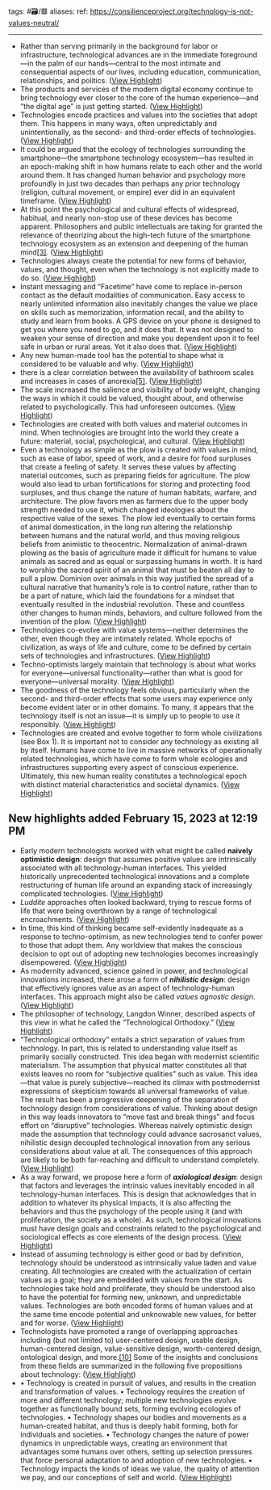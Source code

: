 tags: #🗃/🟥 
aliases: 
ref: 
https://consilienceproject.org/technology-is-not-values-neutral/

---

- Rather than serving primarily in the background for labor or infrastructure, technological advances are in the immediate foreground—in the palm of our hands—central to the most intimate and consequential aspects of our lives, including education, communication, relationships, and politics. ([View Highlight](https://read.readwise.io/read/01gr1gn6g56ebtv6mzntcrk5m3))
- The products and services of the modern digital economy continue to bring technology ever closer to the core of the human experience—and “the digital age” is just getting started. ([View Highlight](https://read.readwise.io/read/01gr1gnj12cws5nxfawdhx84zr))
- Technologies encode practices and values into the societies that adopt them. This happens in many ways, often unpredictably and unintentionally, as the second- and third-order effects of technologies. ([View Highlight](https://read.readwise.io/read/01gr9f28m7g89924mksrcmy5n8))
- It could be argued that the ecology of technologies surrounding the smartphone—the smartphone technology ecosystem—has resulted in an epoch-making shift in how humans relate to each other and the world around them. It has changed human behavior and psychology more profoundly in just two decades than perhaps any prior technology (religion, cultural movement, or empire) ever did in an equivalent timeframe. ([View Highlight](https://read.readwise.io/read/01gr9f7t2nbpxma6s6315fjewy))
- At this point the psychological and cultural effects of widespread, habitual, and nearly non-stop use of these devices has become apparent. Philosophers and public intellectuals are taking for granted the relevance of theorizing about the high-tech future of the smartphone technology ecosystem as an extension and deepening of the human mind[[3]](https://consilienceproject.org/technology-is-not-values-neutral/#fn-3). ([View Highlight](https://read.readwise.io/read/01gr9fjda3g2pzmeyzbhwp6nt1))
- Technologies always create the potential for new forms of behavior, values, and thought, even when the technology is not explicitly made to do so. ([View Highlight](https://read.readwise.io/read/01grc0acpth9xm01j42kdqvvrf))
- Instant messaging and “Facetime” have come to replace in-person contact as the default modalities of communication. Easy access to nearly unlimited information also inevitably changes the value we place on skills such as memorization, information recall, and the ability to study and learn from books. A GPS device on your phone is designed to get you where you need to go, and it does that. It was not designed to weaken your sense of direction and make you dependent upon it to feel safe in urban or rural areas. Yet it also does that. ([View Highlight](https://read.readwise.io/read/01grc0ck8msj2dbvg05gev4wb6))
- Any new human-made tool has the potential to shape what is considered to be valuable and why. ([View Highlight](https://read.readwise.io/read/01grc0dpcyy3g5se3ddvkp5mhv))
- there is a clear correlation between the availability of bathroom scales and increases in cases of anorexia[[5]](https://consilienceproject.org/technology-is-not-values-neutral/#fn-5). ([View Highlight](https://read.readwise.io/read/01grc0jv57sxtm11sfskk70tfg))
- The scale increased the salience and visibility of body weight, changing the ways in which it could be valued, thought about, and otherwise related to psychologically. This had unforeseen outcomes. ([View Highlight](https://read.readwise.io/read/01grc0kgc2hq0xwwb0re77cwhe))
- Technologies are created with both values and material outcomes in mind. When technologies are brought into the world they create a future: material, social, psychological, and cultural. ([View Highlight](https://read.readwise.io/read/01grc0m0af4nnwnc69ca5m6bp2))
- Even a technology as simple as the plow is created with values in mind, such as ease of labor, speed of work, and a desire for food surpluses that create a feeling of safety. It serves these values by affecting material outcomes, such as preparing fields for agriculture. The plow would also lead to urban fortifications for storing and protecting food surpluses, and thus change the nature of human habitats, warfare, and architecture. The plow favors men as farmers due to the upper body strength needed to use it, which changed ideologies about the respective value of the sexes. The plow led eventually to certain forms of animal domestication, in the long run altering the relationship between humans and the natural world, and thus moving religious beliefs from animistic to theocentric. Normalization of animal-drawn plowing as the basis of agriculture made it difficult for humans to value animals as sacred and as equal or surpassing humans in worth. It is hard to worship the sacred spirit of an animal that must be beaten all day to pull a plow. Dominion over animals in this way justified the spread of a cultural narrative that humanity’s role is to control nature, rather than to be a part of nature, which laid the foundations for a mindset that eventually resulted in the industrial revolution. These and countless other changes to human minds, behaviors, and culture followed from the invention of the plow. ([View Highlight](https://read.readwise.io/read/01grc0r36hn10rspn0ckjqar8w))
- Technologies co-evolve with value systems—neither determines the other, even though they are intimately related. Whole epochs of civilization, as ways of life and culture, come to be defined by certain sets of technologies and infrastructures. ([View Highlight](https://read.readwise.io/read/01grc0rzeejh42c71r79p2nm9m))
- Techno-optimists largely maintain that technology is about what works for everyone—universal functionality—rather than what is good for everyone—universal morality. ([View Highlight](https://read.readwise.io/read/01grc0ye3ncxxmcanah994zycp))
- The goodness of the technology feels obvious, particularly when the second- and third-order effects that some users may experience only become evident later or in other domains. To many, it appears that the technology itself is not an issue—it is simply up to people to use it responsibly. ([View Highlight](https://read.readwise.io/read/01grc10ky3a7e8fmxhtd7ht05j))
- Technologies are created and evolve together to form whole civilizations (see Box 1). It is important not to consider any technology as existing all by itself. Humans have come to live in massive networks of operationally related technologies, which have come to form whole ecologies and infrastructures supporting every aspect of conscious experience. Ultimately, this new human reality constitutes a technological epoch with distinct material characteristics and societal dynamics. ([View Highlight](https://read.readwise.io/read/01grerb4va6b3p2cvw2rpnjp6r))
## New highlights added February 15, 2023 at 12:19 PM
- Early modern technologists worked with what might be called **naively optimistic design**: design that assumes positive values are intrinsically associated with all technology-human interfaces. This yielded historically unprecedented technological innovations and a complete restructuring of human life around an expanding stack of increasingly complicated technologies. ([View Highlight](https://read.readwise.io/read/01gs5whys1xy9qwmy753bhgvkn))
- *Luddite* approaches often looked backward, trying to rescue forms of life that were being overthrown by a range of technological encroachments. ([View Highlight](https://read.readwise.io/read/01gs5wk974m7fysan6qg33rtn1))
- In time, this kind of thinking became self-evidently inadequate as a response to techno-optimism, as new technologies tend to confer power to those that adopt them. Any worldview that makes the conscious decision to opt out of adopting new technologies becomes increasingly disempowered. ([View Highlight](https://read.readwise.io/read/01gs5wm5ph8jpmmcqwkmg9z214))
- As modernity advanced, science gained in power, and technological innovations increased, there arose a form of ***nihilistic design***: design that effectively ignores value as an aspect of technology-human interfaces. This approach might also be called *values agnostic design*. ([View Highlight](https://read.readwise.io/read/01gs5wsp1rqtgk8z5akdqtr19s))
- The philosopher of technology, Langdon Winner, described aspects of this view in what he called the “Technological Orthodoxy.” ([View Highlight](https://read.readwise.io/read/01gs5wqv3xbtw2svvy98g9p68t))
- “Technological orthodoxy” entails a strict separation of values from technology. In part, this is related to understanding value itself as primarily socially constructed. This idea began with modernist scientific materialism. The assumption that physical matter constitutes all that exists leaves no room for “subjective qualities” such as value. This idea—that value is purely subjective—reached its climax with postmodernist expressions of skepticism towards all universal frameworks of value. The result has been a progressive deepening of the separation of technology design from considerations of value. Thinking about design in this way leads innovators to “move fast and break things” and focus effort on “disruptive” technologies. Whereas naively optimistic design made the assumption that technology could advance sacrosanct values, nihilistic design decoupled technological innovation from any serious considerations about value at all. The consequences of this approach are likely to be both far-reaching and difficult to understand completely. ([View Highlight](https://read.readwise.io/read/01gs5wvy70yhj7dpzq0vpyqkct))
- As a way forward, we propose here a form of ***axiological design***: design that factors and leverages the intrinsic values inevitably encoded in all technology-human interfaces. This is design that acknowledges that in addition to whatever its physical impacts, it is also affecting the behaviors and thus the psychology of the people using it (and with proliferation, the society as a whole). As such, technological innovations must have design goals and constraints related to the psychological and sociological effects as core elements of the design process. ([View Highlight](https://read.readwise.io/read/01gs5wxt1qy9j0cze896tca5az))
- Instead of assuming technology is either good or bad by definition, technology should be understood as intrinsically value laden and value creating. All technologies are created with the actualization of certain values as a goal; they are embedded with values from the start. As technologies take hold and proliferate, they should be understood also to have the potential for forming new, unknown, and unpredictable values. Technologies are both encoded forms of human values and at the same time encode potential and unknowable new values, for better and for worse. ([View Highlight](https://read.readwise.io/read/01gs5wzj2bzejktwf8v16af2zx))
- Technologists have promoted a range of overlapping approaches including (but not limited to) user-centered design, usable design, human-centered design, value-sensitive design, worth-centered design, ontological design, and more.[[10]](https://consilienceproject.org/technology-is-not-values-neutral/#fn-10) Some of the insights and conclusions from these fields are summarized in the following five propositions about technology: ([View Highlight](https://read.readwise.io/read/01gs5xb2709sw1hs245adpz9c4))
- • Technology is created in pursuit of values, and results in the creation and transformation of values.
  • Technology requires the creation of more and different technology; multiple new technologies evolve together as functionally bound sets, forming evolving ecologies of technologies.
  • Technology shapes our bodies and movements as a human-created habitat, and thus is deeply habit forming, both for individuals and societies.
  • Technology changes the nature of power dynamics in unpredictable ways, creating an environment that advantages some humans over others, setting up selection pressures that force personal adaptation to and adoption of new technologies.
  • Technology impacts the kinds of ideas we value, the quality of attention we pay, and our conceptions of self and world. ([View Highlight](https://read.readwise.io/read/01gs5xb7etw5qh9pj8zy7gtpkk))
